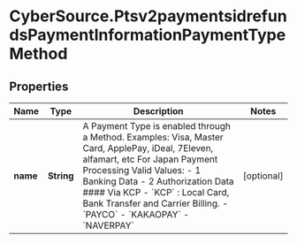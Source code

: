 # CyberSource.Ptsv2paymentsidrefundsPaymentInformationPaymentTypeMethod

## Properties
Name | Type | Description | Notes
------------ | ------------- | ------------- | -------------
**name** | **String** | A Payment Type is enabled through a Method. Examples: Visa, Master Card, ApplePay, iDeal, 7Eleven, alfamart, etc  For Japan Payment Processing Valid Values: - 1 Banking Data - 2 Authorization Data  #### Via KCP - &#x60;KCP&#x60; : Local Card, Bank Transfer and Carrier Billing. - &#x60;PAYCO&#x60; - &#x60;KAKAOPAY&#x60; - &#x60;NAVERPAY&#x60;  | [optional] 


